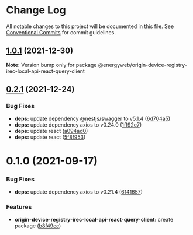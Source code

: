 # Change Log

All notable changes to this project will be documented in this file.
See [Conventional Commits](https://conventionalcommits.org) for commit guidelines.

## [1.0.1](https://github.com/energywebfoundation/origin/compare/@energyweb/origin-device-registry-irec-local-api-react-query-client@0.2.1...@energyweb/origin-device-registry-irec-local-api-react-query-client@1.0.1) (2021-12-30)

**Note:** Version bump only for package @energyweb/origin-device-registry-irec-local-api-react-query-client





## [0.2.1](https://github.com/energywebfoundation/origin/compare/@energyweb/origin-device-registry-irec-local-api-react-query-client@0.1.0...@energyweb/origin-device-registry-irec-local-api-react-query-client@0.2.1) (2021-12-24)


### Bug Fixes

* **deps:** update dependency @nestjs/swagger to v5.1.4 ([6d704a5](https://github.com/energywebfoundation/origin/commit/6d704a56e59550e9076cbf42151045e29579ef88))
* **deps:** update dependency axios to v0.24.0 ([1ff92e7](https://github.com/energywebfoundation/origin/commit/1ff92e7297ff0bcdb54704b327f1e3d719e9e029))
* **deps:** update react ([a094ad0](https://github.com/energywebfoundation/origin/commit/a094ad0b0e6b36a609efd098f05b82994fcd4084))
* **deps:** update react ([5f8f953](https://github.com/energywebfoundation/origin/commit/5f8f953a4390838c684c390ee3977288defba341))





# 0.1.0 (2021-09-17)


### Bug Fixes

* **deps:** update dependency axios to v0.21.4 ([6141657](https://github.com/energywebfoundation/origin/commit/6141657651a0212d45a6d09511916d4a247aeb25))


### Features

* **origin-device-registry-irec-local-api-react-query-client:** create package ([b8f49cc](https://github.com/energywebfoundation/origin/commit/b8f49cc4741c6bf2a899cfe272aae498d0f2b8c3))
